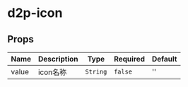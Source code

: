 # d2p-icon

## Props

<!-- @vuese:d2p-icon:props:start -->
|Name|Description|Type|Required|Default|
|---|---|---|---|---|
|value|icon名称|`String`|`false`|''|

<!-- @vuese:d2p-icon:props:end -->


